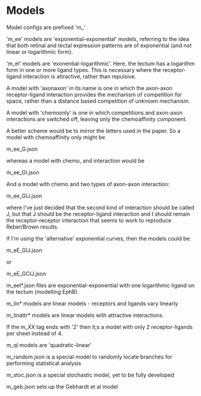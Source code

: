 # Models

Model configs are prefixed 'm_'

'm_ee' models are 'exponential-exponential' models, referring to the
idea that both retinal and tectal expression patterns are of
exponential (and not linear or logarithmic form).

'm_el' models are 'exonential-logarithmic'. Here, the tectum has a
logarithm form in one or more ligand types. This is necessary where
the receptor-ligand interaction is attractive, rather than repulsive.

A model with 'axonaxon' in its name is one in which the axon-axon
receptor-ligand interaction provides the mechanism of competition for
space, rather than a distance based competition of unknown mechanism.

A model with 'chemoonly' is one in which competitions and axon-axon
interactions are switched off, leaving only the chemoaffinity
component.

A better scheme would be to mirror the letters used in the paper. So a model with chemoaffinity only might be

m_ee_G.json

whereas a model with chemo, and interaction would be

m_ee_GI.json

And a model with chemo and two types of axon-axon interaction:

m_ee_GIJ.json

where I've just decided that the second kind of interaction should be
called J, but that J should be the receptor-ligand interaction and I
should remain the receptor-receptor interaction that seems to work to
reproduce Reber/Brown results.

If I'm using the 'alternative' exponential curves, then the models could be:

m_eE_GIJ.json

or

m_eE_GCIJ.json


m_eel*.json files are exponential-exponential with one logarithmic
ligand on the tectum (modelling EphB).

m_lin* models are linear models - receptors and ligands vary linearly

m_linattr* models are linear models with attractive interactions.

If the m_XX tag ends with '2' then it;s a model with only 2 receptor-ligands per sheet instead of 4.

m_ql models are 'quadratic-linear'

m_random.json is a special model to randomly locate branches for performing statistical analysis

m_stoc.json is a special stochastic model, yet to be fully developed

m_geb.json sets up the Gebhardt et al model